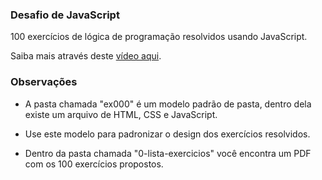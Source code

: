 ### Desafio de JavaScript 

100 exercícios de lógica de programação resolvidos usando JavaScript. 

Saiba mais através deste [vídeo aqui](https://youtu.be/Mf6RUkUfkZ4?si=qvUPAFF_pqAGeKG9).

### Observações

- A pasta chamada "ex000" é um modelo padrão de pasta, dentro dela existe um arquivo de HTML, CSS e JavaScript.

- Use este modelo para padronizar o design dos exercícios resolvidos.

- Dentro da pasta chamada "0-lista-exercicios" você encontra um PDF com os 100 exercícios propostos.


 
